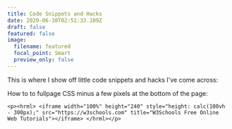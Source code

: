 ```yaml
---
title: Code Snippets and Hacks
date: 2020-06-30T02:51:33.109Z
draft: false
featured: false
image:
  filename: featured
  focal_point: Smart
  preview_only: false
---
```

This is where I show off little code snippets and hacks I've come across:

How to to fullpage CSS minus a few pixels at the bottom of the page:

```
<p><hrml> <iframe width="100%" height="240" style="height: calc(100vh - 300px);" src="https://w3schools.com" title="W3Schools Free Online Web Tutorials"></iframe> </hrml></p>
```